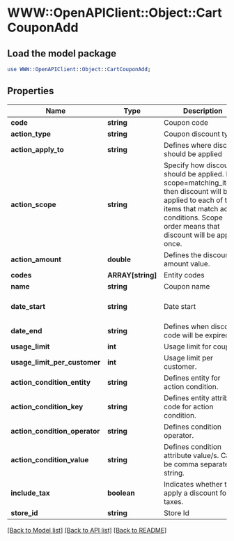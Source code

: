 # WWW::OpenAPIClient::Object::CartCouponAdd

## Load the model package
```perl
use WWW::OpenAPIClient::Object::CartCouponAdd;
```

## Properties
Name | Type | Description | Notes
------------ | ------------- | ------------- | -------------
**code** | **string** | Coupon code | 
**action_type** | **string** | Coupon discount type | 
**action_apply_to** | **string** | Defines where discount should be applied | 
**action_scope** | **string** | Specify how discount should be applied. If scope&#x3D;matching_items, then discount will be applied to each of the items that match action conditions. Scope order means that discount will be applied once. | 
**action_amount** | **double** | Defines the discount amount value. | 
**codes** | **ARRAY[string]** | Entity codes | [optional] 
**name** | **string** | Coupon name | [optional] 
**date_start** | **string** | Date start | [optional] [default to &#39;now&#39;]
**date_end** | **string** | Defines when discount code will be expired. | [optional] 
**usage_limit** | **int** | Usage limit for coupon. | [optional] 
**usage_limit_per_customer** | **int** | Usage limit per customer. | [optional] 
**action_condition_entity** | **string** | Defines entity for action condition. | [optional] 
**action_condition_key** | **string** | Defines entity attribute code for action condition. | [optional] 
**action_condition_operator** | **string** | Defines condition operator. | [optional] 
**action_condition_value** | **string** | Defines condition attribute value/s. Can be comma separated string. | [optional] 
**include_tax** | **boolean** | Indicates whether to apply a discount for taxes. | [optional] [default to false]
**store_id** | **string** | Store Id | [optional] 

[[Back to Model list]](../README.md#documentation-for-models) [[Back to API list]](../README.md#documentation-for-api-endpoints) [[Back to README]](../README.md)


